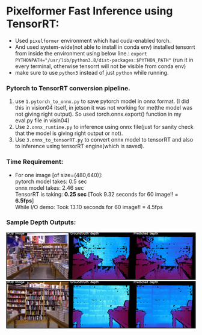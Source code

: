 
# Pixelformer Fast Inference using TensorRT:


- Used `pixelformer` environment which had cuda-enabled torch. 
- And used system-wide(not able to install in conda env) installed tensorrt from inside the environment using below line.: 
    `export PYTHONPATH="/usr/lib/python3.8/dist-packages:$PYTHON_PATH"` (run it in every terminal, otherwise tensorrt will not be visible from conda env)
- make sure to use `python3` instead of just `python` while running.

### Pytorch to TensorRT conversion pipeline.
1. use `1.pytorch_to_onnx.py` to save pytorch model in onnx format. (I did this in vision04 itself, in jetson it was not working for me(the model was not giving right output). So used torch.onnx.export() function in my eval.py file in visin04)
2. Use `2.onnx_runtime.py` to inference using onnx file(just for sanity check that the model is giving right output or not).
3. Use `3.onnx_to_tensorRT.py` to convert onnx model to tensorRT and also to inference using tensorRT engine(which is saved).


### Time Requirement:
- For one image [of size=(480,640)]:   
        pytorch model takes:    0.5 sec  
        onnx model takes:       2.46 sec  
        TensorRT is taking:     **0.25 sec** [Took 9.32 seconds for 60 image!! = **6.5fps**]  
        While I/O demo:         Took 13.10 seconds for 60 image!! = 4.5fps

### Sample Depth Outputs:

![Image](sample_output_images/000.png)
![Image](sample_output_images/001.png)
